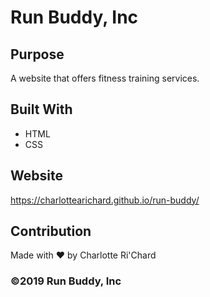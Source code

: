 # Run Buddy, Inc

## Purpose
A website that offers fitness training services. 

## Built With
* HTML
* CSS

## Website
https://charlottearichard.github.io/run-buddy/

## Contribution
Made with ❤️ by Charlotte Ri'Chard

### ©️2019 Run Buddy, Inc 
